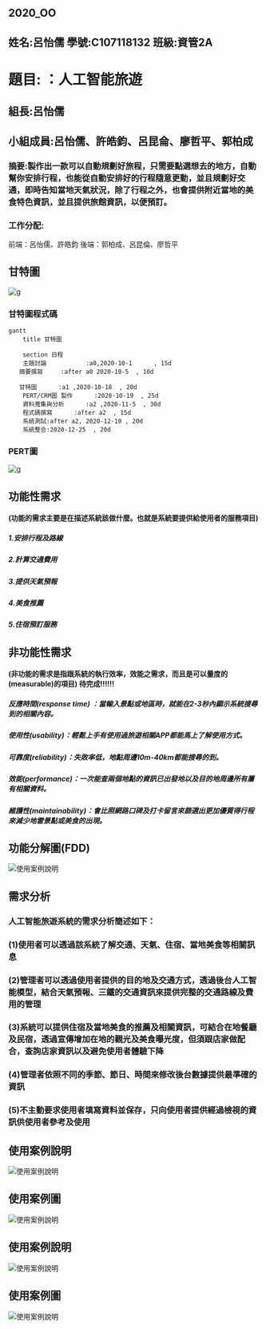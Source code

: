 ## 2020_OO

## 姓名:呂怡儒  學號:C107118132 班級:資管2A

# 題目: ：人工智能旅遊        

## 組長:呂怡儒

## 小組成員:呂怡儒、許皓鈞、呂昆侖、廖哲平、郭柏成

### 摘要:製作出一款可以自動規劃好旅程，只需要點選想去的地方，自動幫你安排行程，也能從自動安排好的行程隨意更動，並且規劃好交通，即時告知當地天氣狀況，除了行程之外，也會提供附近當地的美食特色資訊，並且提供旅館資訊，以便預訂。

### 工作分配: 
前端：呂怡儒、許皓鈞 
後端：郭柏成、呂昆倫、廖哲平

## 甘特圖
![g](甘特圖.png "g")

### 甘特圖程式碼
```mermaid
gantt
    title 甘特圖

    section 日程
    主題討論           :a0,2020-10-1      , 15d
   摘要撰寫     :after a0 2020-10-5  , 10d
    
   甘特圖      :a1 ,2020-10-18  , 20d
    PERT/CRM圖 製作      :2020-10-19  , 25d
    資料蒐集與分析      :a2 ,2020-11-5  , 30d
    程式碼撰寫      :after a2  , 15d
    系統測試:after a2, 2020-12-10 , 20d
    系統整合:2020-12-25  , 20d
```


### PERT圖
![g](pert.png "g")



## 功能性需求


#### (功能的需求主要是在描述系統該做什麼。也就是系統要提供給使用者的服務項目)


##### 1.安排行程及路線
##### 2.計算交通費用
##### 3.提供天氣預報
##### 4.美食推薦
##### 5.住宿預訂服務


## 非功能性需求


#### (非功能的需求是指跟系統的執行效率，效能之需求，而且是可以量度的(measurable)的項目)       待完成!!!!!!


##### 反應時間(response time) ：當輸入景點或地區時，就能在2-3秒內顯示系統搜尋到的相關內容。 
##### 使用性(usability)：輕鬆上手有使用過旅遊相關APP都能馬上了解使用方式。 
##### 可靠度(reliability)：失敗率低，地點周邊10m-40km都能搜尋的到。 
##### 效能(performance)：一次能查兩個地點的資訊已出發地以及目的地周邊所有屢有相關資料。 
##### 維護性(maintainability)：會比照網路口碑及打卡留言來篩選出更加優質得行程來減少地雷景點或美食的出現。

## 功能分解圖(FDD)
![使用案例說明](FDD.jpg "使用案例說明")

## 需求分析
### 人工智能旅遊系統的需求分析簡述如下：
 ### (1)使用者可以透過該系統了解交通、天氣、住宿、當地美食等相關訊息
### (2)管理者可以透過使用者提供的目的地及交通方式，透過後台人工智能模型，結合天氣預報、三鐵的交通資訊來提供完整的交通路線及費用的管理
### (3)系統可以提供住宿及當地美食的推薦及相關資訊，可結合在地餐廳及民宿，透過宣傳增加在地的觀光及美食曝光度，但須跟店家做配合，查詢店家資訊以及避免使用者體驗下降
### (4)管理者依照不同的季節、節日、時間來修改後台數據提供最準確的資訊
### (5)不主動要求使用者填寫資料並保存，只向使用者提供經過檢視的資訊供使用者參考及使用
## 使用案例說明
![使用案例說明](使用案例說明.png "使用案例說明")

## 使用案例圖
![使用案例說明](使用案例圖.png "使用案例說明")

## 使用案例說明
![使用案例說明](使用案例說明.png "使用案例說明")

## 使用案例圖
![使用案例說明](https://github.com/ru1103/2020_OO/blob/master/DFD%20%E5%9C%960.png "使用案例說明")




